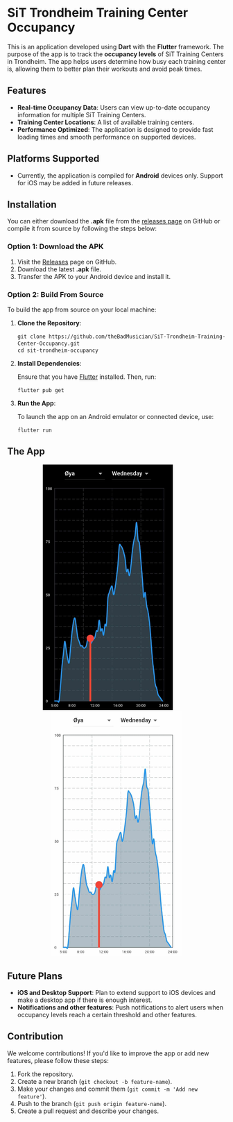 # SiT Trondheim Training Center Occupancy

This is an application developed using **Dart** with the **Flutter** framework. The purpose of the app is to track the **occupancy levels** of SiT Training Centers in Trondheim. The app helps users determine how busy each training center is, allowing them to better plan their workouts and avoid peak times.

## Features

- **Real-time Occupancy Data**: Users can view up-to-date occupancy information for multiple SiT Training Centers.
- **Training Center Locations**: A list of available training centers.
- **Performance Optimized**: The application is designed to provide fast loading times and smooth performance on supported devices.

## Platforms Supported

- Currently, the application is compiled for **Android** devices only. Support for iOS may be added in future releases.

## Installation

You can either download the **.apk** file from the [releases page](https://github.com/theBadMusician/SiT-Trondheim-Training-Center-Occupancy/releases) on GitHub or compile it from source by following the steps below:

### Option 1: Download the APK
1. Visit the [Releases](https://github.com/theBadMusician/SiT-Trondheim-Training-Center-Occupancy/releases) page on GitHub.
2. Download the latest **.apk** file.
3. Transfer the APK to your Android device and install it.

### Option 2: Build From Source

To build the app from source on your local machine:

1. **Clone the Repository**:

    ```
    git clone https://github.com/theBadMusician/SiT-Trondheim-Training-Center-Occupancy.git
    cd sit-trondheim-occupancy
    ```

2. **Install Dependencies**:
   
    Ensure that you have [Flutter](https://flutter.dev/docs/get-started/install) installed. Then, run:
    
    ```
    flutter pub get
    ```

3. **Run the App**:
    
    To launch the app on an Android emulator or connected device, use:
    
    ```
    flutter run
    ```

## The App

<p align="center">
  <img src="assets/app_dark_mode.jpg" alt="Dark mode" width="300"  style="margin: 0 10px;" />
  &nbsp;&nbsp;&nbsp;&nbsp;&nbsp;&nbsp;&nbsp;&nbsp;&nbsp; <!-- Adds space between images -->
  <img src="assets/app_light_mode.jpg" alt="Light mode" width="300" />
</p>

## Future Plans

- **iOS and Desktop Support**: Plan to extend support to iOS devices and make a desktop app if there is enough interest.
- **Notifications and other features**: Push notifications to alert users when occupancy levels reach a certain threshold and other features.

## Contribution

We welcome contributions! If you'd like to improve the app or add new features, please follow these steps:

1. Fork the repository.
2. Create a new branch (`git checkout -b feature-name`).
3. Make your changes and commit them (`git commit -m 'Add new feature'`).
4. Push to the branch (`git push origin feature-name`).
5. Create a pull request and describe your changes.

